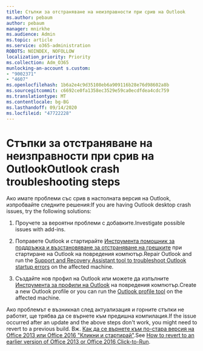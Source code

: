 ```yaml
---
title: Стъпки за отстраняване на неизправности при срив на Outlook
ms.author: pebaum
author: pebaum
manager: mnirkhe
ms.audience: Admin
ms.topic: article
ms.service: o365-administration
ROBOTS: NOINDEX, NOFOLLOW
localization_priority: Priority
ms.collection: Adm_O365
munlocking-an-account s.custom:
- "9002371"
- "4607"
ms.openlocfilehash: 1b6a2e4c9d35108eb6a909116b28e76d98602a8b
ms.sourcegitcommit: c6692ce0fa1358ec3529e59ca0ecdfdea4cdc759
ms.translationtype: MT
ms.contentlocale: bg-BG
ms.lasthandoff: 09/14/2020
ms.locfileid: "47722228"
---
```

# <a name="outlook-crash-troubleshooting-steps"></a><span data-ttu-id="9420e-102">Стъпки за отстраняване на неизправности при срив на Outlook</span><span class="sxs-lookup"><span data-stu-id="9420e-102">Outlook crash troubleshooting steps</span></span>

<span data-ttu-id="9420e-103">Ако имате проблеми със срив в настолната версия на Outlook, изпробвайте следните решения:</span><span class="sxs-lookup"><span data-stu-id="9420e-103">If you are having Outlook desktop crash issues, try the following solutions:</span></span>

1. <span data-ttu-id="9420e-104">Проучете за вероятни проблеми с добавките.</span><span class="sxs-lookup"><span data-stu-id="9420e-104">Investigate possible issues with add-ins.</span></span>

2. <span data-ttu-id="9420e-105">Поправете Outlook и стартирайте [Инструмента помощник за поддръжка и възстановяване за отстраняване на грешките](https://aka.ms/SaRA-OutlookWontStart) при стартиране на Outlook на повредения компютър.</span><span class="sxs-lookup"><span data-stu-id="9420e-105">Repair Outlook and run the [Support and Recovery Assistant tool to troubleshoot Outlook startup errors](https://aka.ms/SaRA-OutlookWontStart) on the affected machine.</span></span>

3. <span data-ttu-id="9420e-106">Създайте нов профил на Outlook или можете да изпълните [Инструмента за профили на Outlook](https://aka.ms/SaRA-OutlookSetupProfile) на повредения компютър.</span><span class="sxs-lookup"><span data-stu-id="9420e-106">Create a new Outlook profile or you can run the [Outlook profile tool](https://aka.ms/SaRA-OutlookSetupProfile) on the affected machine.</span></span>

<span data-ttu-id="9420e-107">Ако проблемът е възникнал след актуализация и горните стъпки не работят, ще трябва да се върнете към предишна компилация.</span><span class="sxs-lookup"><span data-stu-id="9420e-107">If the issue occurred after an update and the above steps don't work, you might need to revert to a previous build.</span></span> <span data-ttu-id="9420e-108">Вж. [Как да се върнете към по-стара версия на Office 2013 или Office 2016 "Кликни и стартирай"](https://support.microsoft.com/help/2770432).</span><span class="sxs-lookup"><span data-stu-id="9420e-108">See [How to revert to an earlier version of Office 2013 or Office 2016 Click-to-Run](https://support.microsoft.com/help/2770432).</span></span>
